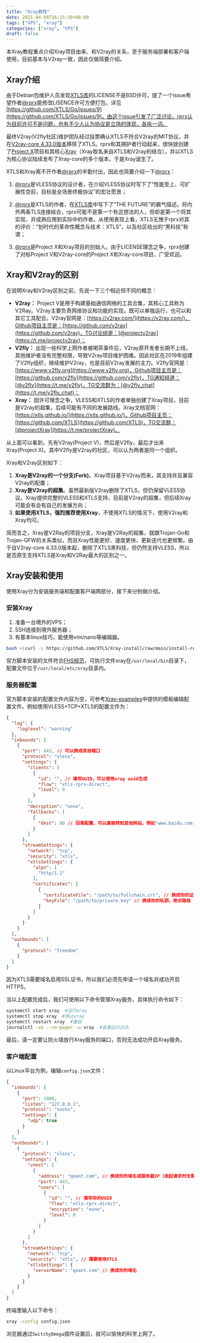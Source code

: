 ```yaml
---
title: "Xray教程"
date: 2021-04-08T16:15:38+08:00
tags: ["VPS", "xray"]
categories: ["xray", "VPS"]
draft: false
---
```


本Xray教程重点介绍Xray项目由来、和V2ray的关系，至于服务端部署和客户端使用，目前基本与V2ray一致，因此仅做简要介绍。

## Xray介绍

由于Debian包维护人员发现[XTLS库](https://github.com/XTLS/Go)的LICENSE不是BSD许可，提了一个issue希望作者[@rprx](https://github.com/rprx)能修改LISENCE许可方便打包，详见[https://github.com/XTLS/Go/issues/9](https://github.com/XTLS/Go/issues/9)。由这个issue引发了广泛讨论，rprx认为目前许可不是问题，也有不少人认为协议是立场的体现，各执一词。

最终V2ray(V2fly社区)维护团队经过投票确认XTLS不符合V2ray的MIT协议，并在[V2ray-core 4.33.0版本](https://github.com/v2fly/v2ray-core/releases/tag/v4.33.0)移除了XTLS。rprx和其拥护者行动起来，很快就创建了[Project X](https://github.com/XTLS)项目和其核心[Xray](https://github.com/XTLS/Xray-core)（Xray取名来自XTLS和V2ray的结合），并以XTLS为核心协议陆续发布了Xray-core的多个版本，于是Xray诞生了。

XTLS和Xray离不开作者[@rprx](https://github.com/rprx)的辛勤付出，因此也简要介绍一下[@rprx](https://github.com/rprx)：

1. [@rprx](https://github.com/rprx)是VLESS协议的设计者，在介绍VLESS协议时写下了“性能至上、可扩展性空前，目标是全场景终极协议”的宏壮愿景；

2. [@rprx](https://github.com/rprx)是XTLS的作者，在[XTLS库](https://github.com/XTLS/Go)中写下了“THE FUTURE”的霸气描述。将内外两条TLS连接结合，rprx可能不是第一个有这想法的人，但却是第一个将其实现、并成熟应用到实际中的作者。从使用表现上看，XTLS无愧于rprx对其的评价：“划时代的革命性概念与技术：XTLS”，以及社区给出的“黑科技”称谓；

3. [@rprx](https://github.com/rprx)是Project X和Xray项目的创始人。由于LICENSE理念之争，rprx创建了对标Project V和V2ray-core的Project X和Xray-core项目，广受欢迎。

## Xray和V2ray的区别

在说明Xray和V2ray区别之前，先说一下三个相近但不同的概念：

- **V2ray：** Project V是用于构建基础通信网络的工具合集，其核心工具称为V2Ray。V2ray主要负责网络协议和功能的实现，既可以单独运行，也可以和其它工具配合。V2ray官网是：[https://v2ray.com/](https://v2ray.com/)，Github项目主页是：[https://github.com/v2ray](https://github.com/v2ray)，TG讨论组是：[@projectv2ray](https://t.me/projectv2ray)；
- **V2fly：** 出现一些科学上网作者被喝茶事件后，V2ray原开发者长期不上线，其他维护者没有完整权限，导致V2ray项目维护困难。因此社区在2019年组建了V2fly组织，继续维护V2ray，也是目前V2ray发展的主力。V2fly官网是：[https://www.v2fly.org](https://www.v2fly.org)，Github项目主页是：[https://github.com/v2fly](https://github.com/v2fly)，TG通知频道：[@v2fly](https://t.me/v2fly)，TG交流群为：[@v2fly_chat](https://t.me/v2fly_chat)；
- **Xray：** 因许可理念之争，VLESS和XTLS的作者单独创建了Xray项目，目前是V2ray的超集，后续可能有不同的发展路线。Xray文档官网：[https://xtls.github.io/](https://xtls.github.io/)，Github项目主页：[https://github.com/XTLS](https://github.com/XTLS)，TG交流群：[@projectXray](https://t.me/projectXray)。

从上面可以看到，先有V2ray(Project V)，然后是V2fly，最后才出来Xray(Project X)。其中V2fly是V2ray的社区，可以认为两者是同一个组织。

Xray和V2ray区别如下：

1. **Xray是V2ray的一个分支(Fork)**。Xray项目基于V2ray而来，其支持并且兼容V2ray的配置；
2. **Xray是V2ray的超集**。虽然最新版V2ray删除了XTLS，但仍保留VLESS协议。Xray提供完整的VLESS和XTLS支持，目前是V2ray的超集，但后续Xray可能会有会有自己的发展方向；
3. **如果使用XTLS，强烈推荐使用Xray**，不使用XTLS的情况下，使用V2ray和Xray均可。

简而言之，Xray是V2Ray的项目分支，Xray是V2Ray的超集，就跟Trojan-Go和Trojan-GFW的关系类似，而且Xray性能更好、速度更快，更新迭代也更频繁。由于自V2ray-core 4.33.0版本起，删除了XTLS黑科技，但仍然支持VLESS，所以是否原生支持XTLS是Xray和V2Ray最大的区别之一。

## Xray安装和使用

使用Xray分为安装服务端和配置客户端两部分，接下来分别做介绍。

### 安装Xray

1. 准备一台境外的VPS；
2. SSH连接到境外服务器；
3. 有基本linux技巧，能使用vim/nano等编辑器。

```bash
bash <(curl -L https://github.com/XTLS/Xray-install/raw/main/install-release.sh) install
```

官方脚本安装的文件符合[FHS规范](https://en.wikipedia.org/wiki/Filesystem_Hierarchy_Standard)，可执行文件xray在`/usr/local/bin`目录下，配置文件位于`/usr/local/etc/xray`目录内。

### 服务器配置

官方脚本安装的配置文件内容为空，可参考[Xray-examples](https://github.com/XTLS/Xray-examples)中提供的模板编辑配置文件。例如使用VLESS+TCP+XTLS的配置文件为：

```json
{
  "log": {
    "loglevel": "warning"
  },
  "inbounds": [
    {
      "port": 443, // 可以换成其他端口
      "protocol": "vless",
      "settings": {
        "clients": [
          {
            "id": "", // 填写UUID，可以使用xray uuid生成
            "flow": "xtls-rprx-direct",
            "level": 0
          }
        ],
        "decryption": "none",
        "fallbacks": [
          {
            "dest": 80 // 回落配置，可以直接转到其他网站，例如"www.baidu.com:80"
          }
        ]
      },
      "streamSettings": {
        "network": "tcp",
        "security": "xtls",
        "xtlsSettings": {
          "alpn": [
            "http/1.1"
          ],
          "certificates": [
            {
              "certificateFile": "/path/to/fullchain.crt", // 换成你的证书，绝对路径
              "keyFile": "/path/to/private.key" // 换成你的私钥，绝对路径
            }
          ]
        }
      }
    }
  ],
  "outbounds": [
    {
      "protocol": "freedom"
    }
  ]
}
```

因为XTLS需要域名启用SSL证书，所以我们必须先申请一个域名并成功开启HTTPS。

当以上配置完成后，我们可使用以下命令管理Xray服务，具体执行命令如下：

```bash
systemctl start xray  #运行xray
systemctl stop xray  #停止xray
systemctl restart xray  #重启
journalctl -xe --no-pager -u xray  #查看运行日志
```

最后，请一定要让防火墙放行Xray服务的端口，否则无法成功开启Xray服务。

### 客户端配置

以Linux平台为例，编辑`config.json`文件：

```json
{
  "inbounds": [
    {
      "port": 1080,
      "listen": "127.0.0.1",
      "protocol": "socks",
      "settings": {
        "udp": true
      }
    }
  ],
  "outbounds": [
    {
      "protocol": "vless",
      "settings": {
        "vnext": [
          {
            "address": "qoant.com", // 换成你的域名或服务器IP（发起请求时无需解析域名了）
            "port": 443,
            "users": [
              {
                "id": "", // 填写你的UUID
                "flow": "xtls-rprx-direct",
                "encryption": "none",
                "level": 0
              }
            ]
          }
        ]
      },
      "streamSettings": {
        "network": "tcp",
        "security": "xtls", // 需要使用XTLS
        "xtlsSettings": {
          "serverName": "qoant.com" // 换成你的域名
        }
      }
    }
  ]
}
```

终端里输入以下命令：

```bash
xray -config config.json
```

浏览器通过`SwitchyOmega`插件设置后，就可以愉快的科学上网了。

